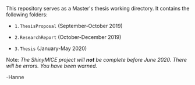 This repository serves as a Master's thesis working directory. It contains the following folders:

- `1.ThesisProposal` (September-October 2019)

- `2.ResearchReport` (October-December 2019)

- `3.Thesis` (January-May 2020)


Note: *The ShinyMICE project will **not** be complete before June 2020. There will be errors. You have been warned.*

-Hanne